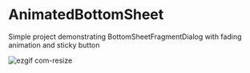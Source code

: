 # AnimatedBottomSheet

Simple project demonstrating BottomSheetFragmentDialog with fading animation and sticky button

![ezgif com-resize](https://user-images.githubusercontent.com/25905825/125426823-e986f7ea-5437-4a70-ba90-a7d6b19b3975.gif)
